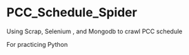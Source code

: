 # PCC_Schedule_Spider

Using Scrap, Selenium , and Mongodb to crawl PCC schedule

For practicing Python